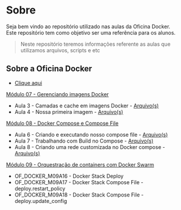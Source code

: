 # Sobre

Seja bem vindo ao repositório utilizado nas aulas da Oficina Docker.   
Este repositório tem como objetivo ser uma referência para os alunos.

> Neste repositório teremos informações referente as aulas que utilizamos arquivos, scripts e etc

## Sobre a Oficina Docker

- [Clique aqui](https://oficinadocker.com/docker-day-inscricoes)

[Módulo 07 - Gerenciando imagens Docker](modulo07_Gerenciando_imagens_Docker)

- Aula 3 - Camadas e cache em imagens Docker - [Arquivo(s)](modulo07_Gerenciando_imagens_Docker/3-camadas-cache-imagem)
- Aula 4 - Nossa primeira imagem - [Arquivo(s)](modulo07_Gerenciando_imagens_Docker/4-nossa-primeira-imagem)

[Módulo 08 - Docker Compose e Compose File](modulo08_DockerCompose)

- Aula 6 - Criando e executando nosso compose file - [Arquivo(s)](modulo08_DockerCompose/docker-compose.yaml)
- Aula 7 - Trabalhando com Build no Compose - [Arquivo(s)](https://github.com/robertsilvatech/flask-color)
- Aula 8 - Criando uma rede customizada no Docker compose - [Arquivo(s)](modulo08_DockerCompose/8-docker-compose.yaml)

[Módulo 09 - Orquestração de containers com Docker Swarm](modulo09_swarm)
- OF_DOCKER_M09A16 - Docker Stack Deploy
- OF_DOCKER_M09A17 - Docker Stack Compose File - deploy.restart_policy
- OF_DOCKER_M09A18 - Docker Stack Compose File - deploy.update_config
